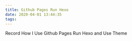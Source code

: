 ```yaml
---
title: Github Pages Run Hexo
date: 2020-04-01 13:44:35
tags:
---
```


<h>Record How I Use Github Pages Run Hexo and Use Theme